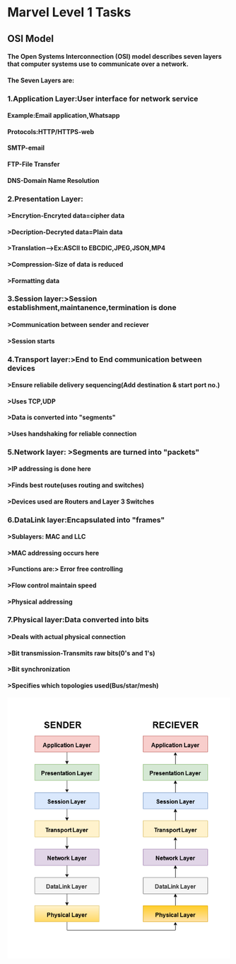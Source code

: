 # Marvel Level 1 Tasks
## OSI Model
#### The Open Systems Interconnection (OSI) model describes seven layers that computer systems use to communicate over a network.
#### The Seven Layers are:
### 1.Application Layer:User interface for network service
#### Example:Email application,Whatsapp
#### Protocols:HTTP/HTTPS-web
####           SMTP-email
####           FTP-File Transfer
####           DNS-Domain Name Resolution
### 2.Presentation Layer:
####                     >Encrytion-Encryted data=cipher data
####                      >Decription-Decryted data=Plain data
####                      >Translation-->Ex:ASCII to EBCDIC,JPEG,JSON,MP4
####                      >Compression-Size of data is reduced
####                      >Formatting data
### 3.Session layer:>Session establishment,maintanence,termination is done
####                 >Communication between sender and reciever
####                 >Session starts
### 4.Transport layer:>End to End communication between devices
####                   >Ensure reliabile delivery sequencing(Add destination & start port no.)
####                   >Uses TCP,UDP
####                   >Data is converted into "segments"
####                   >Uses handshaking for reliable connection
### 5.Network layer: >Segments are turned into "packets"
####                  >IP addressing is done here
####                  >Finds best route(uses routing and switches)
####                  >Devices used are Routers and Layer 3 Switches
### 6.DataLink layer:Encapsulated into "frames"
####                 >Sublayers: MAC and LLC
####                 >MAC addressing occurs here
####                 >Functions are:> Error free controlling
####                               >Flow control maintain speed
####                               >Physical addressing
### 7.Physical layer:Data converted into bits
####                  >Deals with actual physical connection
####                  >Bit transmission-Transmits raw bits(0's and 1's)
####                  >Bit synchronization
####                  >Specifies which topologies used(Bus/star/mesh)
![Alt text](osimodel.png)
